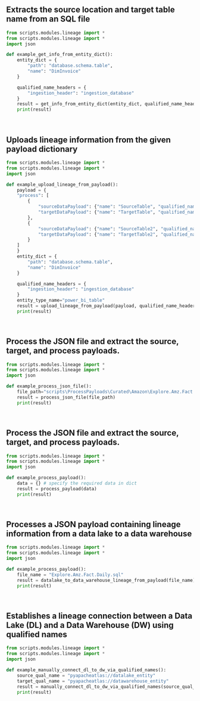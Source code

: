 ## Extracts the source location and target table name from an SQL file

```python
from scripts.modules.lineage import *
from scripts.modules.lineage import *
import json

def example_get_info_from_entity_dict():
    entity_dict = {
        "path": "database.schema.table",
        "name": "DimInvoice"
    }

    qualified_name_headers = {
        "ingestion_header": "ingestion_database"
    }
    result = get_info_from_entity_dict(entity_dict, qualified_name_headers)
    print(result)
```
<br />

## Uploads lineage information from the given payload dictionary

```python
from scripts.modules.lineage import *
from scripts.modules.lineage import *
import json

def example_upload_lineage_from_payload():
    payload = {
    "process": [
        {
            "sourceDataPayload": {"name": "SourceTable", "qualified_name": "source_table_1"},
            "targetDataPayload": {"name": "TargetTable", "qualified_name": "target_table_1"}
        },
        {
            "sourceDataPayload": {"name": "SourceTable2", "qualified_name": "source_table_2"},
            "targetDataPayload": {"name": "TargetTable2", "qualified_name": "target_table_2"}
        }
    ]
    }
    entity_dict = {
        "path": "database.schema.table",
        "name": "DimInvoice"
    }

    qualified_name_headers = {
        "ingestion_header": "ingestion_database"
    }
    entity_type_name="power_bi_table"
    result = upload_lineage_from_payload(payload, qualified_name_headers, entity_type_name)
    print(result)
```
<br />

## Process the JSON file and extract the source, target, and process payloads.

```python
from scripts.modules.lineage import *
from scripts.modules.lineage import *
import json

def example_process_json_file():
    file_path="scripts\ProcessPayloads\Curated\Amazon\Explore.Amz.Fact.Daily.json"
    result = process_json_file(file_path)
    print(result)
```
<br />

## Process the JSON file and extract the source, target, and process payloads.

```python
from scripts.modules.lineage import *
from scripts.modules.lineage import *
import json

def example_process_payload():
    data = {} # specify the required data in dict 
    result = process_payload(data)
    print(result)
```
<br />

## Processes a JSON payload containing lineage information from a data lake to a data warehouse

```python
from scripts.modules.lineage import *
from scripts.modules.lineage import *
import json

def example_process_payload():
    file_name = "Explore.Amz.Fact.Daily.sql"
    result = datalake_to_data_warehouse_lineage_from_payload(file_name)
    print(result)
```
<br />


## Establishes a  lineage connection between a Data Lake (DL) and a Data Warehouse (DW) using qualified names

```python
from scripts.modules.lineage import *
from scripts.modules.lineage import *
import json

def example_manually_connect_dl_to_dw_via_qualified_names():
    source_qual_name = "pyapacheatlas://datalake_entity"
    target_qual_name = "pyapacheatlas://datawarehouse_entity"
    result = manually_connect_dl_to_dw_via_qualified_names(source_qual_name, target_qual_name)
    print(result)
```
<br />
